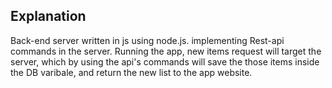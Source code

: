 ## Explanation

Back-end server written in js using node.js. implementing Rest-api commands in the server.
Running the app, new items request will target the server, which by using the api's commands will save the those items inside the DB varibale, and return the new list to the app 
website.
